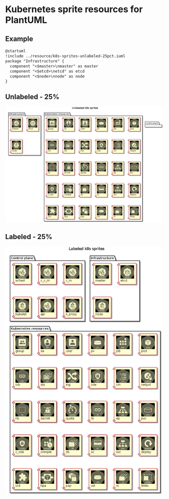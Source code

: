 # Kubernetes sprite resources for PlantUML

## Example

```uml
@startuml
!include ../resource/k8s-sprites-unlabeled-25pct.iuml
package "Infrastructure" {
  component "<$master>\nmaster" as master
  component "<$etcd>\netcd" as etcd
  component "<$node>\nnode" as node
}
```

## Unlabeled - 25%

![Unlabeled 25% kubernetes k8s plantuml sprite icons](/out/k8s-sprites-unlabeled-25pct-demo.png?raw=true)

## Labeled - 25%

![Labeled 25% kubernetes k8s plantuml sprite icons](/out/k8s-sprites-labeled-25pct-demo.png?raw=true)

